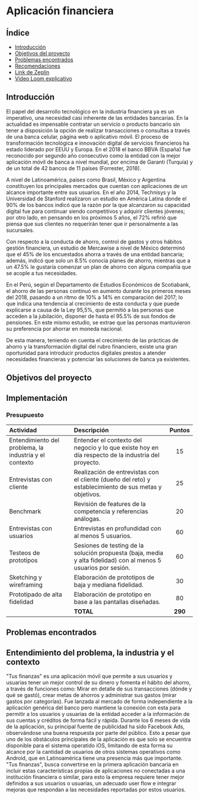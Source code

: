 # Aplicación financiera

## Índice

* [Introducción](#introduccion)
* [Objetivos del proyecto](#objetivos-del-proyecto)
* [Problemas encontrados](#problemas-encontrados)
* [Recomendaciones](#recomendaciones)
* [Link de Zeplin](#link-de-Zeplin)
* [Video Loom explicativo](#video-Loom-explicativo)

## Introducción

El papel del desarrollo tecnológico en la industria financiera ya es un imperativo, una necesidad casi inherente de las entidades bancarias. En la actualidad es impensable contratar un servicio o producto bancario sin tener a disposición la opción de realizar transacciones o consultas a través de una banca celular, página web o aplicativo móvil. El proceso de transformación tecnológica e innovación digital de servicios financieros ha estado liderado por EEUU y Europa. En el 2018 el banco BBVA (España) fue reconocido por segundo año consecutivo como la entidad con la mejor aplicación móvil de banca a nivel mundial,  por encima de Garanti (Turquía) y de un total de 42 bancos de 11 países (Forrester, 2018). 

A nivel de Latinoamérica, países como Brasil, México y Argentina constituyen los principales mercados que cuentan con aplicaciones de un alcance importante entre sus usuarios. En el año 2014, Technisys y la Universidad de Stanford realizaron un estudio en América Latina  donde el 90% de los bancos indicó que la razón por la que alcanzaron su capacidad digital fue para continuar siendo competitivos y adquirir clientes jóvenes; por otro lado, en pensando en los próximos 5 años, el 72% refirió que piensa que sus clientes no requerirán tener que ir personalmente a las sucursales.

Con respecto a la conducta de ahorro, control de gastos y otros hábitos gestión financiera, un estudio de Mercawise a nivel de México determinó que el 45% de los encuestados ahorra a través de una entidad bancaria; además, indicó que solo un 8.5% conocía planes de ahorro, mientras que a un 47.5% le gustaría comenzar un plan de ahorro con alguna compañía que se acople a tus necesidades. 

En el Perú, según el Departamento de Estudios Económicos de Scotiabank, el ahorro de las personas continuó en aumento durante los primeros meses del 2018, pasando a un ritmo de 10% a 14% en comparación del 2017; lo que indica una tendencia al crecimiento de esta conducta y que puede explicarse a causa de la Ley 95,5%, que permitió a las personas que acceden a la jubilación, disponer de hasta el 95.5% de sus fondos de pensiones. En este mismo estudio, se extrae que las personas mantuvieron su preferencia por ahorrar en moneda nacional.

De esta manera, teniendo en cuenta el crecimiento de las prácticas de ahorro y la transformación digital del rubro financiero, existe una gran oportunidad para introducir productos digitales prestos a atender necesidades financieras y potenciar las soluciones de banca ya existentes.

## Objetivos del proyecto

## Implementación

### Presupuesto
|Actividad|Descripción|Puntos|
|:----|:---|:---:|
|Entendimiento del problema, la industria y el contexto| Entender el contexto del negocio y lo que existe hoy en día respecto de la industria del proyecto. | 15 |
|Entrevistas con cliente|Realización de entrevistas con el cliente (dueño del reto) y establecimiento de sus metas y objetivos.|25|
|Benchmark| Revisión de features de la competencia y referencias análogas. | 20 |
|Entrevistas con usuarios| Entrevistas en profundidad con al menos 5 usuarios. | 60 |
|Testeos de prototipos| Sesiones de testing de la solución propuesta (baja, media y alta fidelidad) con al menos 5 usuarios por sesión. | 60 |
|Sketching y wireframing| Elaboración de prototipos de baja y mediana fidelidad. | 30 |
|Prototipado de alta fidelidad| Elaboración de prototipo en base a las pantallas diseñadas. | 80 |
|| **TOTAL** | **290** |

## Problemas encontrados

## Entendimiento del problema, la industria y el contexto
"Tus finanzas" es una aplicación móvil que permite a sus usuarios y usuarias tener un mejor control de su dinero y fomenta el hábito del ahorro, a través de funciones como: Mirar en detalle de sus transacciones (dónde y qué se gastó), crear metas de ahorros y administrar sus gastos (mirar gastos por categorías). Fue lanzada al mercado de forma independiente a la aplicación genérica del banco pero mantiene la conexión con esta para permitir a los usuarios y usuarias de la entidad acceder a la información de sus cuentas y créditos de forma fácil y rápida. Durante los 6 meses de vida de la aplicación, su principal fuente de publicidad ha sido Facebook Ads, observándose una buena respuesta por parte del público. Esto a pesar que uno de los obstáculos principales de la aplicación es que solo se encuentra disponible para el sistema operatido iOS, limitando de esta forma su alcance por la cantidad de usuarios de otros sistemas operativos como Android, que en Latinoamérica tiene una presencia más que importante. "Tus finanzas", busca convertirse en la primera aplicación bancaria en incluir estas características propias de aplicaciones no conectadas a una institución financiera o similar, para esto la empresa requiere tener mejor definidos a sus usuarios o usuarias, un adecuado user flow e integrar mejoras que respondan a las necesidades reportadas por estos usuarios.




